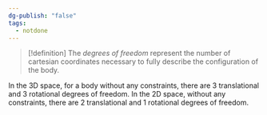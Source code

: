 ```yaml
---
dg-publish: "false"
tags:
  - notdone
---
```

>[!definition]
>The *degrees of freedom* represent the number of cartesian coordinates necessary to fully describe the configuration of the body. 

In the 3D space, for a body without any constraints, there are 3 translational and 3 rotational degrees of freedom. 
In the 2D space, without any constraints, there are 2 translational and 1 rotational degrees of freedom. 